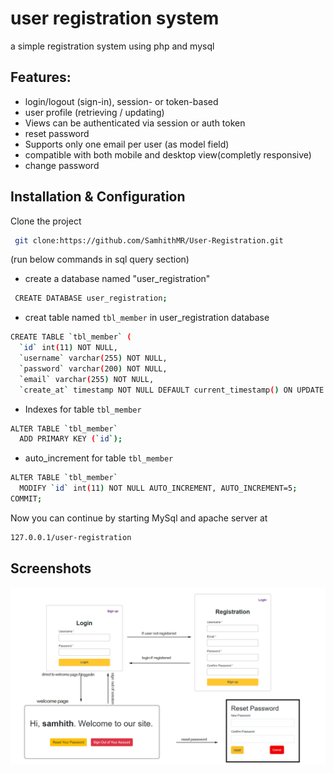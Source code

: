 
# user registration system

a simple registration system using php and mysql



## Features:

- login/logout (sign-in), session- or token-based
- user profile (retrieving / updating)
- Views can be authenticated via session or auth token
- reset password
- Supports only one email per user (as model field)
- compatible with both mobile and desktop view(completly responsive)
- change password


## Installation & Configuration


Clone the project

```bash
 git clone:https://github.com/SamhithMR/User-Registration.git
```

(run below commands in sql query section)         
-  create a database named "user_registration" 
 
```bash
 CREATE DATABASE user_registration;  
```
 - creat table named `tbl_member` in user_registration database

```bash
CREATE TABLE `tbl_member` (
  `id` int(11) NOT NULL,
  `username` varchar(255) NOT NULL,
  `password` varchar(200) NOT NULL,
  `email` varchar(255) NOT NULL,
  `create_at` timestamp NOT NULL DEFAULT current_timestamp() ON UPDATE current_timestamp()) ENGINE=InnoDB DEFAULT CHARSET=latin1;
```
- Indexes for table `tbl_member`

```bash
ALTER TABLE `tbl_member`
  ADD PRIMARY KEY (`id`);
```

- auto_increment for table `tbl_member`
```bash
ALTER TABLE `tbl_member`
  MODIFY `id` int(11) NOT NULL AUTO_INCREMENT, AUTO_INCREMENT=5;
COMMIT;
```
Now you can continue by starting MySql and apache server at
```bash
127.0.0.1/user-registration
```



## Screenshots

![preview](https://github.com/SamhithMR/user-registration/blob/main/assets/preview.png)

